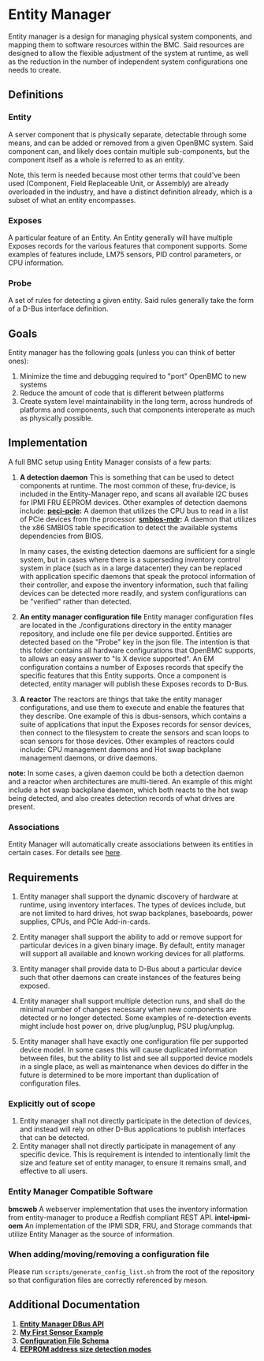 # Entity Manager

Entity manager is a design for managing physical system components, and mapping
them to software resources within the BMC. Said resources are designed to allow
the flexible adjustment of the system at runtime, as well as the reduction in
the number of independent system configurations one needs to create.

## Definitions

### Entity

A server component that is physically separate, detectable through some means,
and can be added or removed from a given OpenBMC system. Said component can, and
likely does contain multiple sub-components, but the component itself as a whole
is referred to as an entity.

Note, this term is needed because most other terms that could've been used
(Component, Field Replaceable Unit, or Assembly) are already overloaded in the
industry, and have a distinct definition already, which is a subset of what an
entity encompasses.

### Exposes

A particular feature of an Entity. An Entity generally will have multiple
Exposes records for the various features that component supports. Some examples
of features include, LM75 sensors, PID control parameters, or CPU information.

### Probe

A set of rules for detecting a given entity. Said rules generally take the form
of a D-Bus interface definition.

## Goals

Entity manager has the following goals (unless you can think of better ones):

1. Minimize the time and debugging required to "port" OpenBMC to new systems
2. Reduce the amount of code that is different between platforms
3. Create system level maintainability in the long term, across hundreds of
   platforms and components, such that components interoperate as much as
   physically possible.

## Implementation

A full BMC setup using Entity Manager consists of a few parts:

1. **A detection daemon** This is something that can be used to detect
   components at runtime. The most common of these, fru-device, is included in
   the Entity-Manager repo, and scans all available I2C buses for IPMI FRU
   EEPROM devices. Other examples of detection daemons include:
   **[peci-pcie](https://github.com/openbmc/peci-pcie):** A daemon that utilizes
   the CPU bus to read in a list of PCIe devices from the processor.
   **[smbios-mdr](https://github.com/openbmc/smbios-mdr):** A daemon that
   utilizes the x86 SMBIOS table specification to detect the available systems
   dependencies from BIOS.

   In many cases, the existing detection daemons are sufficient for a single
   system, but in cases where there is a superseding inventory control system in
   place (such as in a large datacenter) they can be replaced with application
   specific daemons that speak the protocol information of their controller, and
   expose the inventory information, such that failing devices can be detected
   more readily, and system configurations can be "verified" rather than
   detected.

2. **An entity manager configuration file** Entity manager configuration files
   are located in the ./configurations directory in the entity manager
   repository, and include one file per device supported. Entities are detected
   based on the "Probe" key in the json file. The intention is that this folder
   contains all hardware configurations that OpenBMC supports, to allows an easy
   answer to "Is X device supported". An EM configuration contains a number of
   Exposes records that specify the specific features that this Entity supports.
   Once a component is detected, entity manager will publish these Exposes
   records to D-Bus.

3. **A reactor** The reactors are things that take the entity manager
   configurations, and use them to execute and enable the features that they
   describe. One example of this is dbus-sensors, which contains a suite of
   applications that input the Exposes records for sensor devices, then connect
   to the filesystem to create the sensors and scan loops to scan sensors for
   those devices. Other examples of reactors could include: CPU management
   daemons and Hot swap backplane management daemons, or drive daemons.

**note:** In some cases, a given daemon could be both a detection daemon and a
reactor when architectures are multi-tiered. An example of this might include a
hot swap backplane daemon, which both reacts to the hot swap being detected, and
also creates detection records of what drives are present.

### Associations

Entity Manager will automatically create associations between its entities in
certain cases. For details see [here](docs/associations.md).

## Requirements

1. Entity manager shall support the dynamic discovery of hardware at runtime,
   using inventory interfaces. The types of devices include, but are not limited
   to hard drives, hot swap backplanes, baseboards, power supplies, CPUs, and
   PCIe Add-in-cards.

2. Entity manager shall support the ability to add or remove support for
   particular devices in a given binary image. By default, entity manager will
   support all available and known working devices for all platforms.

3. Entity manager shall provide data to D-Bus about a particular device such
   that other daemons can create instances of the features being exposed.

4. Entity manager shall support multiple detection runs, and shall do the
   minimal number of changes necessary when new components are detected or no
   longer detected. Some examples of re-detection events might include host
   power on, drive plug/unplug, PSU plug/unplug.

5. Entity manager shall have exactly one configuration file per supported device
   model. In some cases this will cause duplicated information between files,
   but the ability to list and see all supported device models in a single
   place, as well as maintenance when devices do differ in the future is
   determined to be more important than duplication of configuration files.

### Explicitly out of scope

1. Entity manager shall not directly participate in the detection of devices,
   and instead will rely on other D-Bus applications to publish interfaces that
   can be detected.
2. Entity manager shall not directly participate in management of any specific
   device. This is requirement is intended to intentionally limit the size and
   feature set of entity manager, to ensure it remains small, and effective to
   all users.

### Entity Manager Compatible Software

**bmcweb** A webserver implementation that uses the inventory information from
entity-manager to produce a Redfish compliant REST API. **intel-ipmi-oem** An
implementation of the IPMI SDR, FRU, and Storage commands that utilize Entity
Manager as the source of information.

### When adding/moving/removing a configuration file

Please run `scripts/generate_config_list.sh` from the root of the repository so
that configuration files are correctly referenced by meson.

## Additional Documentation

1. **[Entity Manager DBus API](https://github.com/openbmc/entity-manager/blob/master/docs/entity_manager_dbus_api.md)**
2. **[My First Sensor Example](https://github.com/openbmc/entity-manager/blob/master/docs/my_first_sensors.md)**
3. **[Configuration File Schema](https://github.com/openbmc/entity-manager/tree/master/schemas)**
4. **[EEPROM address size detection modes](https://github.com/openbmc/entity-manager/tree/master/address_size_detection_modes.md)**
